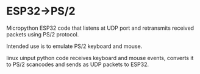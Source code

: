 # ESP32->PS/2

Micropython ESP32 code that listens at UDP port and
retransmits received packets using PS/2 protocol.

Intended use is to emulate PS/2 keyboard and mouse.

linux uinput python code receives keyboard and mouse
events, converts it to PS/2 scancodes and sends as UDP packets
to ESP32.

